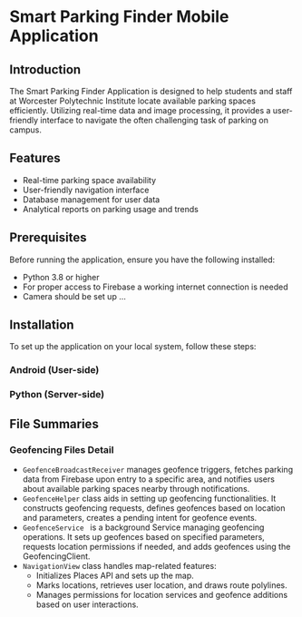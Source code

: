 # Smart Parking Finder Mobile Application

## Introduction

The Smart Parking Finder Application is designed to help students and staff at Worcester Polytechnic Institute locate available parking spaces efficiently. Utilizing real-time data and image processing, it provides a user-friendly interface to navigate the often challenging task of parking on campus.


## Features

- Real-time parking space availability
- User-friendly navigation interface
- Database management for user data
- Analytical reports on parking usage and trends

## Prerequisites

Before running the application, ensure you have the following installed:
- Python 3.8 or higher
- For proper access to Firebase a working internet connection is needed
- Camera should be set up ... 


## Installation

To set up the application on your local system, follow these steps:
### Android (User-side)

### Python (Server-side)

## File Summaries

### Geofencing Files Detail
- `GeofenceBroadcastReceiver` manages geofence triggers, fetches parking data from Firebase upon entry to a specific area, and notifies users about available parking spaces nearby through notifications.
- `GeofenceHelper` class aids in setting up geofencing functionalities. It constructs geofencing requests, defines geofences based on location and parameters, creates a pending intent for geofence events.
- `GeofenceService ` is a background Service managing geofencing operations. It sets up geofences based on specified parameters, requests location permissions if needed, and adds geofences using the GeofencingClient.
- `NavigationView` class handles map-related features:
  + Initializes Places API and sets up the map.
  + Marks locations, retrieves user location, and draws route polylines.
  + Manages permissions for location services and geofence additions based on user interactions.
